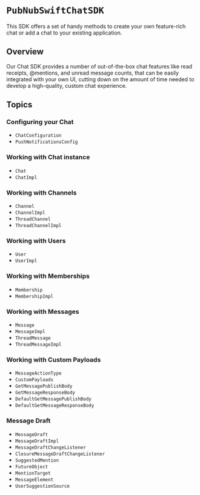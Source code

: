 # ``PubNubSwiftChatSDK``

This SDK offers a set of handy methods to create your own feature-rich chat or add a chat to your existing application.

## Overview

Our Chat SDK provides a number of out-of-the-box chat features like read receipts, @mentions, and unread message counts, that can be easily integrated with your own UI, cutting down on the amount of time needed to develop a high-quality, custom chat experience.

## Topics

### Configuring your Chat

- ``ChatConfiguration``
- ``PushNotificationsConfig``

### Working with Chat instance

- ``Chat``
- ``ChatImpl``

### Working with Channels

- ``Channel``
- ``ChannelImpl``
- ``ThreadChannel``
- ``ThreadChannelImpl``

### Working with Users

- ``User``
- ``UserImpl``

### Working with Memberships

- ``Membership``
- ``MembershipImpl``

### Working with Messages

- ``Message``
- ``MessageImpl``
- ``ThreadMessage``
- ``ThreadMessageImpl``

### Working with Custom Payloads

- ``MessageActionType``
- ``CustomPayloads``
- ``GetMessagePublishBody``
- ``GetMessageResponseBody``
- ``DefaultGetMessagePublishBody``
- ``DefaultGetMessageResponseBody``

### Message Draft

- ``MessageDraft``
- ``MessageDraftImpl``
- ``MessageDraftChangeListener``
- ``ClosureMessageDraftChangeListener``
- ``SuggestedMention``
- ``FutureObject``
- ``MentionTarget``
- ``MessageElement``
- ``UserSuggestionSource``
